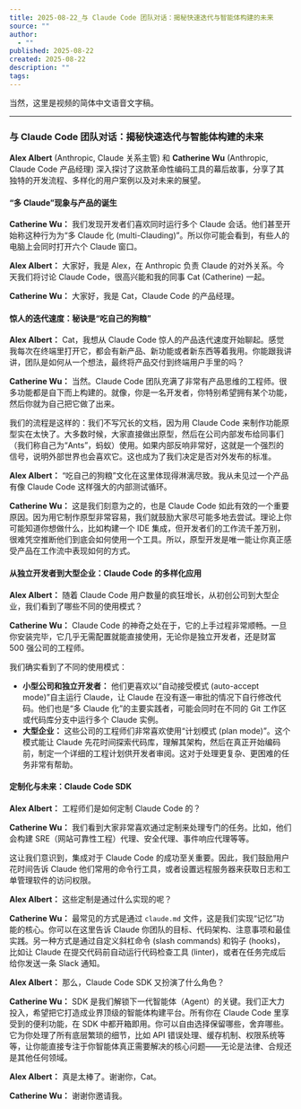 ```yaml
---
title: 2025-08-22_与 Claude Code 团队对话：揭秘快速迭代与智能体构建的未来
source: ""
author:
  - ""
published: 2025-08-22
created: 2025-08-22
description: ""
tags:
---
```


当然，这里是视频的简体中文语音文字稿。

---

### 与 Claude Code 团队对话：揭秘快速迭代与智能体构建的未来

**Alex Albert** (Anthropic, Claude 关系主管) 和 **Catherine Wu** (Anthropic, Claude Code 产品经理) 深入探讨了这款革命性编码工具的幕后故事，分享了其独特的开发流程、多样化的用户案例以及对未来的展望。

#### “多 Claude”现象与产品的诞生

**Catherine Wu：** 我们发现开发者们喜欢同时运行多个 Claude 会话。他们甚至开始称这种行为为“多 Claude 化 (multi-Clauding)”。所以你可能会看到，有些人的电脑上会同时打开六个 Claude 窗口。

**Alex Albert：** 大家好，我是 Alex，在 Anthropic 负责 Claude 的对外关系。今天我们将讨论 Claude Code，很高兴能和我的同事 Cat (Catherine) 一起。

**Catherine Wu：** 大家好，我是 Cat，Claude Code 的产品经理。

#### 惊人的迭代速度：秘诀是“吃自己的狗粮”

**Alex Albert：** Cat，我想从 Claude Code 惊人的产品迭代速度开始聊起。感觉我每次在终端里打开它，都会有新产品、新功能或者新东西等着我用。你能跟我讲讲，团队是如何从一个想法，最终将产品交付到终端用户手里的吗？

**Catherine Wu：** 当然。Claude Code 团队充满了非常有产品思维的工程师。很多功能都是自下而上构建的。就像，你是一名开发者，你特别希望拥有某个功能，然后你就为自己把它做了出来。

我们的流程是这样的：我们不写冗长的文档，因为用 Claude Code 来制作功能原型实在太快了。大多数时候，大家直接做出原型，然后在公司内部发布给同事们（我们称自己为“Ants”，蚂蚁）使用。如果内部反响非常好，这就是一个强烈的信号，说明外部世界也会喜欢它。这也成为了我们决定是否对外发布的标准。

**Alex Albert：** “吃自己的狗粮”文化在这里体现得淋漓尽致。我从未见过一个产品有像 Claude Code 这样强大的内部测试循环。

**Catherine Wu：** 这是我们刻意为之的，也是 Claude Code 如此有效的一个重要原因。因为用它制作原型非常容易，我们就鼓励大家尽可能多地去尝试。理论上你可能知道你想做什么，比如构建一个 IDE 集成，但开发者们的工作流千差万别，很难凭空推断他们到底会如何使用一个工具。所以，原型开发是唯一能让你真正感受产品在工作流中表现如何的方式。

#### 从独立开发者到大型企业：Claude Code 的多样化应用

**Alex Albert：** 随着 Claude Code 用户数量的疯狂增长，从初创公司到大型企业，我们看到了哪些不同的使用模式？

**Catherine Wu：** Claude Code 的神奇之处在于，它的上手过程非常顺畅。一旦你安装完毕，它几乎无需配置就能直接使用，无论你是独立开发者，还是财富 500 强公司的工程师。

我们确实看到了不同的使用模式：

*   **小型公司和独立开发者：** 他们更喜欢以“自动接受模式 (auto-accept mode)”自主运行 Claude，让 Claude 在没有逐一审批的情况下自行修改代码。他们也是“多 Claude 化”的主要实践者，可能会同时在不同的 Git 工作区或代码库分支中运行多个 Claude 实例。
*   **大型企业：** 这些公司的工程师们非常喜欢使用“计划模式 (plan mode)”。这个模式能让 Claude 先花时间探索代码库，理解其架构，然后在真正开始编码前，制定一个详细的工程计划供开发者审阅。这对于处理更复杂、更困难的任务非常有帮助。

#### 定制化与未来：Claude Code SDK

**Alex Albert：** 工程师们是如何定制 Claude Code 的？

**Catherine Wu：** 我们看到大家非常喜欢通过定制来处理专门的任务。比如，他们会构建 SRE（网站可靠性工程）代理、安全代理、事件响应代理等等。

这让我们意识到，集成对于 Claude Code 的成功至关重要。因此，我们鼓励用户花时间告诉 Claude 他们常用的命令行工具，或者设置远程服务器来获取日志和工单管理软件的访问权限。

**Alex Albert：** 这些定制是通过什么实现的呢？

**Catherine Wu：** 最常见的方式是通过 `claude.md` 文件，这是我们实现“记忆”功能的核心。你可以在这里告诉 Claude 你团队的目标、代码架构、注意事项和最佳实践。另一种方式是通过自定义斜杠命令 (slash commands) 和钩子 (hooks)，比如让 Claude 在提交代码前自动运行代码检查工具 (linter)，或者在任务完成后给你发送一条 Slack 通知。

**Alex Albert：** 那么，Claude Code SDK 又扮演了什么角色？

**Catherine Wu：** SDK 是我们解锁下一代智能体（Agent）的关键。我们正大力投入，希望把它打造成业界顶级的智能体构建平台。所有你在 Claude Code 里享受到的便利功能，在 SDK 中都开箱即用。你可以自由选择保留哪些，舍弃哪些。它为你处理了所有底层繁琐的细节，比如 API 错误处理、缓存机制、权限系统等等，让你能直接专注于你智能体真正需要解决的核心问题——无论是法律、合规还是其他任何领域。

**Alex Albert：** 真是太棒了。谢谢你，Cat。

**Catherine Wu：** 谢谢你邀请我。